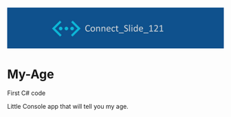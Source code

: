 ![alt text](https://github.com/Connectslide121/My-Age/blob/master/Connect_banner.png?raw=true)

# My-Age
First C# code

Little Console app that will tell you my age.
